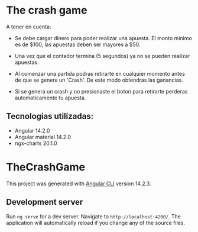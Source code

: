 
# The crash game

A tener en cuenta:

- Se debe cargar dinero para poder realizar una apuesta. El monto minimo es de $100, las apuestas deben ser mayores a $50.

- Una vez que el contador termina (5 segundos) ya no se pueden realizar apuestas.

- Al comenzar una partida podras retirarte en cualquier momento antes de que se genere un 'Crash'. De este modo obtendras las ganancias.

- Si se genera un crash y no presionaste el boton para retirarte perderas automaticamente tu apuesta.


## Tecnologias utilizadas:

- Angular 14.2.0
- Angular material 14.2.0
- ngx-charts 20.1.0


# TheCrashGame

This project was generated with [Angular CLI](https://github.com/angular/angular-cli) version 14.2.3.

## Development server

Run `ng serve` for a dev server. Navigate to `http://localhost:4200/`. The application will automatically reload if you change any of the source files.
